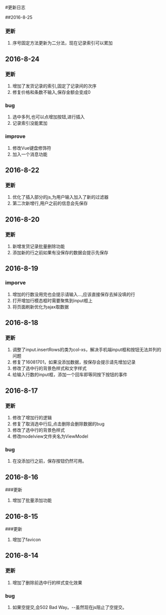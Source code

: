 #更新日志

##2016-8-25
### 更新
1. 序号固定方法更新为二分法，现在记录索引可以累加

## 2016-8-24
### 更新
1. 增加了发货记录的索引,固定了记录间的次序
2. 修复价格和条数不输入,保存金额会变成0

### bug
1. 选中多列,也可以点增加按钮,进行插入
2. 记录索引没能累加


### improve
1. 修改Vue键盘修饰符
2. 加入一个消息功能

## 2016-8-22
### 更新
1. 优化了插入部分的js,为用户输入加入了新的过滤器
2. 第二次新增行,用户之前的信息会先保存

## 2016-8-20
### 更新
1. 新增发货记录批量删除功能
2. 添加新的行之前如果有没保存的数据会提示先保存

## 2016-8-19
### imporve
1. 增加的行数没用完也会提示请输入...,应该直接保存去掉没填的行
2. 打开增加行模态框时需要聚焦到input框上
3. 将页面刷新优化为ajax取数据

## 2016-8-18
### 更新
1. 调整了input.insertRows的类为col-xs，解决手机端input框和按钮无法并列的问题
2. 修复了16081701，如果没添加数据，按保存会提示请先增加记录
3. 修改了选中行的背景色样式和文字样式
4. 给输入行数的input框，添加一个回车即等同按下按钮的事件


## 2016-8-17
### 更新
1. 修改了增加行的逻辑
2. 修复了取消选中行后,点击删除会删除数据的bug
3. 修改了选中行的背景色样式
4. 修改modelview文件夹名为ViewModel

### bug
1. 在没添加行之前，保存按钮仍然可用。


## 2016-8-16
###更新
1. 增加了批量添加功能


## 2016-8-15
###更新
1. 增加了favicon

## 2016-8-14
### 更新
1. 增加了删除前选中行的样式变化效果

### bug
1. 如果空提交,会502 Bad Way。--虽然现在js阻止了空提交。



